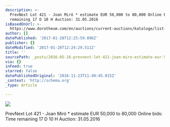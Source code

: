 ```yaml
---
description: >-
  PrevNext Lot 421 - Joan Miró * estimate EUR 50,000 to 80,000 Online bids: Time
  remaining 17 D 10 H Auction: 31.05.2016
isBasedOnUrl: >-
  https://www.dorotheum.com/en/auctions/current-auctions/kataloge/list-lots/auktion/11844-modern-art.html?currentPage=1#lot-2048443
author: []
datePublished: '2017-01-28T12:25:59.896Z'
publisher: {}
dateModified: '2017-01-28T12:24:29.511Z'
title: ''
sourcePath: _posts/2016-05-16-prevnext-lot-421-joan-miro-estimate-eur-50000-to-80000.md
via: {}
inFeed: true
starred: false
datePublishedOriginal: '2016-11-23T11:40:45.015Z'
_context: 'http://schema.org'
_type: Article

---
```

![](https://www.dorotheum.com/38K160531_138_59138_1/Bild/Joan-Mir%C3%B3-*.jpg)

PrevNext Lot 421 - Joan Miró \* estimate EUR 50,000 to 80,000 Online bids: Time remaining 17 D 10 H Auction: 31.05.2016